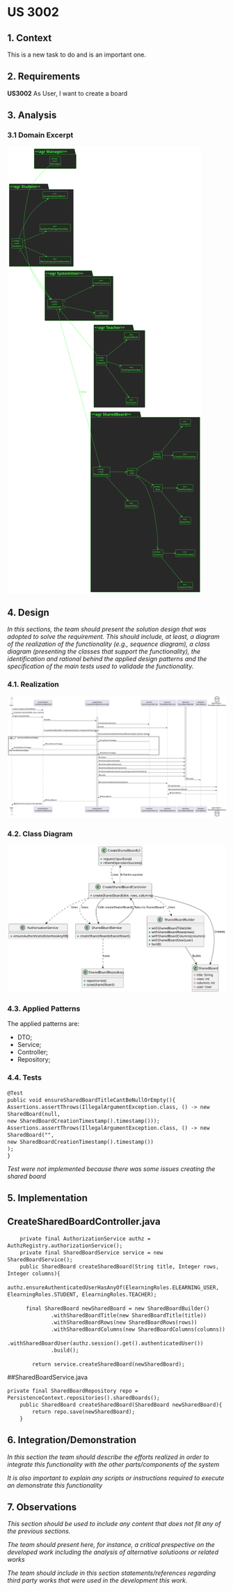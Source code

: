 # US 3002

## 1. Context

This is a new task to do and is an important one.

## 2. Requirements

**US3002** As User, I want to create a board

## 3. Analysis

### 3.1 Domain Excerpt

![domain excerpt](domain_excerpt_3002.svg)

## 4. Design

*In this sections, the team should present the solution design that was adopted to solve the requirement. This should include, at least, a diagram of the realization of the functionality (e.g., sequence diagram), a class diagram (presenting the classes that support the functionality), the identification and rational behind the applied design patterns and the specification of the main tests used to validade the functionality.*

### 4.1. Realization
![sequence diagram](sequence_diagram_3002.svg "sequence_diagram_3002.svg")

### 4.2. Class Diagram

![a class diagram](class_diagram_3002.svg "class_diagram_3002.svg")

### 4.3. Applied Patterns
The applied patterns are:
- DTO;
- Service;
- Controller;
- Repository;

### 4.4. Tests
```
@Test
public void ensureSharedBoardTitleCantBeNullOrEmpty(){
Assertions.assertThrows(IllegalArgumentException.class, () -> new SharedBoard(null,
new SharedBoardCreationTimestamp().timestamp()));
Assertions.assertThrows(IllegalArgumentException.class, () -> new SharedBoard("",
new SharedBoardCreationTimestamp().timestamp())
);
}
```

*Test were not implemented because there was some issues creating the shared board*
## 5. Implementation

## CreateSharedBoardController.java
```
    private final AuthorizationService authz = AuthzRegistry.authorizationService();
    private final SharedBoardService service = new SharedBoardService();
    public SharedBoard createSharedBoard(String title, Integer rows, Integer columns){
        authz.ensureAuthenticatedUserHasAnyOf(ElearningRoles.ELEARNING_USER, ElearningRoles.STUDENT, ElearningRoles.TEACHER);

      final SharedBoard newSharedBoard = new SharedBoardBuilder()
              .withSharedBoardTitle(new SharedBoardTitle(title))
              .withSharedBoardRows(new SharedBoardRows(rows))
              .withSharedBoardColumns(new SharedBoardColumns(columns))
              .withSharedBoardUser(authz.session().get().authenticatedUser())
              .build();

        return service.createSharedBoard(newSharedBoard);
```

##SharedBoardService.java
```
private final SharedBoardRepository repo = PersistenceContext.repositories().sharedBoards();
    public SharedBoard createSharedBoard(SharedBoard newSharedBoard){
        return repo.save(newSharedBoard);
    }
```

## 6. Integration/Demonstration

*In this section the team should describe the efforts realized in order to integrate this functionality with the other parts/components of the system*

*It is also important to explain any scripts or instructions required to execute an demonstrate this functionality*

## 7. Observations

*This section should be used to include any content that does not fit any of the previous sections.*

*The team should present here, for instance, a critical prespective on the developed work including the analysis of alternative solutioons or related works*

*The team should include in this section statements/references regarding third party works that were used in the development this work.*

